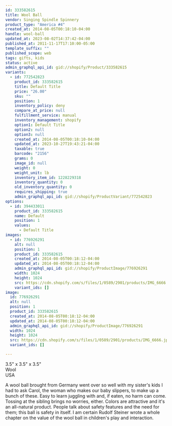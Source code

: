 ```yaml
---
id: 333582615
title: Wool Ball
vendor: Singing Spindle Spinnery
product_type: "America #4"
created_at: 2014-08-05T00:18:10-04:00
handle: wool-ball
updated_at: 2023-08-02T14:37:42-04:00
published_at: 2011-11-17T17:10:00-05:00
template_suffix: ""
published_scope: web
tags: gifts, kids
status: active
admin_graphql_api_id: gid://shopify/Product/333582615
variants:
  - id: 772542823
    product_id: 333582615
    title: Default Title
    price: "26.00"
    sku: ""
    position: 1
    inventory_policy: deny
    compare_at_price: null
    fulfillment_service: manual
    inventory_management: shopify
    option1: Default Title
    option2: null
    option3: null
    created_at: 2014-08-05T00:18:10-04:00
    updated_at: 2023-10-27T19:43:21-04:00
    taxable: true
    barcode: "2156"
    grams: 0
    image_id: null
    weight: 0
    weight_unit: lb
    inventory_item_id: 1228229318
    inventory_quantity: 0
    old_inventory_quantity: 0
    requires_shipping: true
    admin_graphql_api_id: gid://shopify/ProductVariant/772542823
options:
  - id: 394433011
    product_id: 333582615
    name: Default
    position: 1
    values:
      - Default Title
images:
  - id: 776926291
    alt: null
    position: 1
    product_id: 333582615
    created_at: 2014-08-05T00:18:12-04:00
    updated_at: 2014-08-05T00:18:12-04:00
    admin_graphql_api_id: gid://shopify/ProductImage/776926291
    width: 1024
    height: 1024
    src: https://cdn.shopify.com/s/files/1/0589/2901/products/IMG_6666.jpeg?v=1407212292
    variant_ids: []
image:
  id: 776926291
  alt: null
  position: 1
  product_id: 333582615
  created_at: 2014-08-05T00:18:12-04:00
  updated_at: 2014-08-05T00:18:12-04:00
  admin_graphql_api_id: gid://shopify/ProductImage/776926291
  width: 1024
  height: 1024
  src: https://cdn.shopify.com/s/files/1/0589/2901/products/IMG_6666.jpeg?v=1407212292
  variant_ids: []

---
```


3.5" x 3.5" x 3.5"  
Wool  
USA

A wool ball brought from Germany went over so well with my sister's kids I had to ask Carol, the woman who makes our baby slippers, to make up a bunch of these. Easy to learn juggling with and, if eaten, no harm can come. Tossing at the sibling brings no worries, either. Colors are attractive and it's an all-natural product. People talk about safety features and the need for them; this ball is safety in itself. I am certain Rudolf Steiner wrote a whole chapter on the value of the wool ball in children's play and interaction.